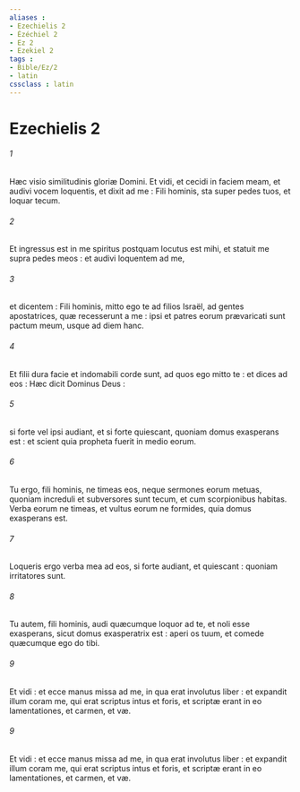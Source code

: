 ```yaml
---
aliases : 
- Ezechielis 2
- Ézéchiel 2
- Ez 2
- Ezekiel 2
tags : 
- Bible/Ez/2
- latin
cssclass : latin
---
```


# Ezechielis 2

###### 1
Hæc visio similitudinis gloriæ Domini. Et vidi, et cecidi in faciem meam, et audivi vocem loquentis, et dixit ad me : Fili hominis, sta super pedes tuos, et loquar tecum.
###### 2
Et ingressus est in me spiritus postquam locutus est mihi, et statuit me supra pedes meos : et audivi loquentem ad me,
###### 3
et dicentem : Fili hominis, mitto ego te ad filios Israël, ad gentes apostatrices, quæ recesserunt a me : ipsi et patres eorum prævaricati sunt pactum meum, usque ad diem hanc.
###### 4
Et filii dura facie et indomabili corde sunt, ad quos ego mitto te : et dices ad eos : Hæc dicit Dominus Deus :
###### 5
si forte vel ipsi audiant, et si forte quiescant, quoniam domus exasperans est : et scient quia propheta fuerit in medio eorum.
###### 6
Tu ergo, fili hominis, ne timeas eos, neque sermones eorum metuas, quoniam increduli et subversores sunt tecum, et cum scorpionibus habitas. Verba eorum ne timeas, et vultus eorum ne formides, quia domus exasperans est.
###### 7
Loqueris ergo verba mea ad eos, si forte audiant, et quiescant : quoniam irritatores sunt.
###### 8
Tu autem, fili hominis, audi quæcumque loquor ad te, et noli esse exasperans, sicut domus exasperatrix est : aperi os tuum, et comede quæcumque ego do tibi.
###### 9
Et vidi : et ecce manus missa ad me, in qua erat involutus liber : et expandit illum coram me, qui erat scriptus intus et foris, et scriptæ erant in eo lamentationes, et carmen, et væ.
###### 9
Et vidi : et ecce manus missa ad me, in qua erat involutus liber : et expandit illum coram me, qui erat scriptus intus et foris, et scriptæ erant in eo lamentationes, et carmen, et væ.
